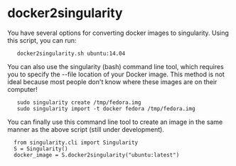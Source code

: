 # docker2singularity

You have several options for converting docker images to singularity. Using this script, you can run:

       docker2singularity.sh ubuntu:14.04

You can also use the singularity (bash) command line tool, which requires you to specify the --file location of your Docker image. This method is not ideal because most people don't know where these images are on their computer!


       sudo singularity create /tmp/fedora.img
       sudo singularity import -t docker fedora /tmp/fedora.img


You can finally use this command line tool to create an image in the same manner as the above script (still under development).

      from singularity.cli import Singularity
      S = Singularity()
      docker_image = S.docker2singularity("ubuntu:latest")
